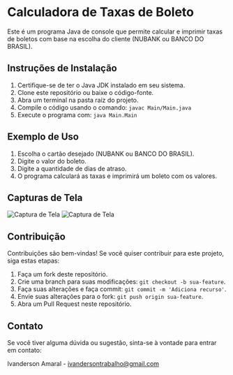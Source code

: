 # Calculadora de Taxas de Boleto

Este é um programa Java de console que permite calcular e imprimir taxas de boletos com base na escolha do cliente (NUBANK ou BANCO DO BRASIL).

## Instruções de Instalação

1. Certifique-se de ter o Java JDK instalado em seu sistema.
2. Clone este repositório ou baixe o código-fonte.
3. Abra um terminal na pasta raiz do projeto.
4. Compile o código usando o comando: `javac Main/Main.java`
5. Execute o programa com: `java Main.Main`

## Exemplo de Uso

1. Escolha o cartão desejado (NUBANK ou BANCO DO BRASIL).
2. Digite o valor do boleto.
3. Digite a quantidade de dias de atraso.
4. O programa calculará as taxas e imprimirá um boleto com os valores.

## Capturas de Tela

![Captura de Tela]([https://cdn.uploaddeimagens.com.br/images/000/461/390/original/-iXFE-w.png](https://lens.google.com/search?ep=gisbubb&hl=pt-BR&re=df&p=AUM6UZBTbOcPKRbwbutl0GK0zZ3kVaCDk17kedUo5mubNKf0aq37Uncnq6zMM4ImTrY0pWD86UV4mlBQVBUwWtJfcKyi-PlKzFOd0CN_fSb1j3yDtAwsIkRpe8_s64fp1b9UA3fKUdhMGv_qcLNqtzadZy-0UHr1wgJLOInwE8stxBQFHGFAr452X3hUTBXpkKrO3xjU1gZLrzoE_WHyTexz#lns=W251bGwsbnVsbCxudWxsLG51bGwsbnVsbCxudWxsLG51bGwsIkVrY0tKR0l5T0dabE1tSXlMVFprWkRrdE5ESmlNeTA0WTJVMkxUUTVZVEZoT0dJd01EWmxOaElmU1RaNGFHUm5PRVkwZVdOVWMwZEZNRGhCY0VaUVRpMU1lREpmZUc5NFp3PT0iXQ==))
![Captura de Tela](https://cdn.uploaddeimagens.com.br/images/000/461/390/original/OQ1KXf8.png)


## Contribuição

Contribuições são bem-vindas! Se você quiser contribuir para este projeto, siga estas etapas:

1. Faça um fork deste repositório.
2. Crie uma branch para suas modificações: `git checkout -b sua-feature`.
3. Faça suas alterações e faça commit: `git commit -m 'Adiciona recurso'`.
4. Envie suas alterações para o fork: `git push origin sua-feature`.
5. Abra um Pull Request neste repositório.


## Contato

Se você tiver alguma dúvida ou sugestão, sinta-se à vontade para entrar em contato:

Ivanderson Amaral - ivandersontrabalho@gmail.com

